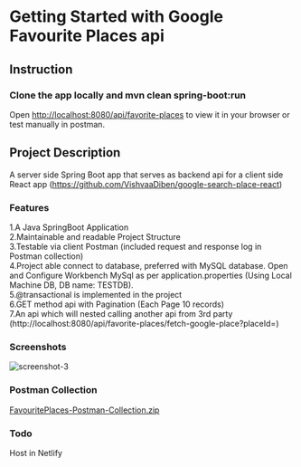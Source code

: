 # Getting Started with Google Favourite Places api

## Instruction

### Clone the app locally and mvn clean spring-boot:run

Open [http://localhost:8080/api/favorite-places](http://localhost:8080/api/favorite-places) to view it in your browser or test manually in postman.

## Project Description 

A server side Spring Boot app that serves as backend api for a client side React app (https://github.com/VishvaaDiben/google-search-place-react)

### Features
1.A Java SpringBoot Application <br>
2.Maintainable and readable Project Structure <br>
3.Testable via client Postman (included request and response log in Postman collection) <br>
4.Project able connect to database, preferred with MySQL database. Open and Configure Workbench MySql as per application.properties (Using Local Machine DB, DB name: TESTDB). <br>
5.@transactional is implemented in the project <br>
6.GET method api with Pagination (Each Page 10 records) <br>
7.An api which will nested calling another api from 3rd party (http://localhost:8080/api/favorite-places/fetch-google-place?placeId=) <br>

### Screenshots
![screenshot-3](https://github.com/user-attachments/assets/98c727be-a79f-4f74-b896-40f7b926407d)

### Postman Collection
[FavouritePlaces-Postman-Collection.zip](https://github.com/user-attachments/files/18629438/FavouritePlaces-Postman-Collection.zip)

### Todo

Host in Netlify
